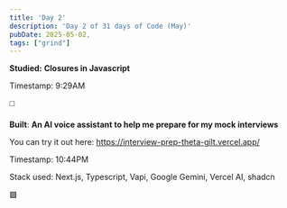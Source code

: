 ```yaml
---
title: 'Day 2'
description: 'Day 2 of 31 days of Code (May)'
pubDate: 2025-05-02,
tags: ["grind"]
---
```


**Studied:**  **Closures in Javascript**

Timestamp: 9:29AM

◻️

**Built**: **An AI voice assistant to help me prepare for my mock interviews**

You can try it out here: https://interview-prep-theta-gilt.vercel.app/

Timestamp: 10:44PM

Stack used: Next.js, Typescript, Vapi, Google Gemini, Vercel AI, shadcn

🟩